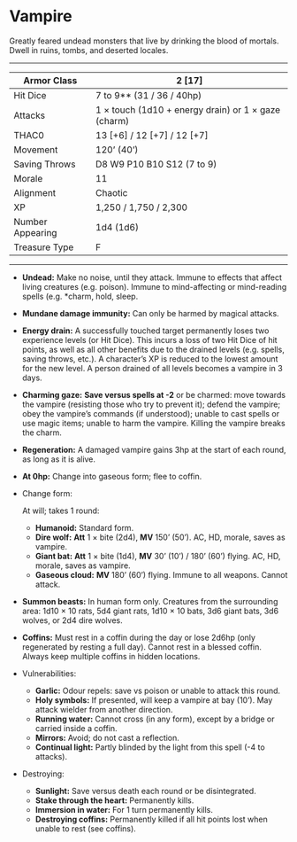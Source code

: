 # Vampire

Greatly feared undead monsters that live by drinking the blood of mortals. Dwell in ruins, tombs, and deserted locales.

------

| Armor Class     | 2 [17]                                              |
| ---------------- | --------------------------------------------------- |
| Hit Dice         | 7 to 9** (31 / 36 / 40hp)                           |
| Attacks          | 1 × touch (1d10 + energy drain) or 1 × gaze (charm) |
| THAC0            | 13 [+6] / 12 [+7] / 12 [+7]                         |
| Movement         | 120’ (40’)                                          |
| Saving Throws    | D8 W9 P10 B10 S12 (7 to 9)                          |
| Morale           | 11                                                  |
| Alignment        | Chaotic                                             |
| XP               | 1,250 / 1,750 / 2,300                               |
| Number Appearing | 1d4 (1d6)                                           |
| Treasure Type    | F                                                   |

------

- **Undead:** Make no noise, until they attack. Immune to effects that affect living creatures (e.g. poison). Immune to mind-affecting or mind-reading spells (e.g. *charm, hold, sleep.

- **Mundane damage immunity:** Can only be harmed by magical attacks.

- **Energy drain:** A successfully touched target permanently loses two experience levels (or Hit Dice). This incurs a loss of two Hit Dice of hit points, as well as all other benefits due to the drained levels (e.g. spells, saving throws, etc.). A character’s XP is reduced to the lowest amount for the new level. A person drained of all levels becomes a vampire in 3 days.

- **Charming gaze:** **Save versus spells at -2** or be charmed: move towards the vampire (resisting those who try to prevent it); defend the vampire; obey the vampire’s commands (if understood); unable to cast spells or use magic items; unable to harm the vampire. Killing the vampire breaks the charm.

- **Regeneration:** A damaged vampire gains 3hp at the start of each round, as long as it is alive.

- **At 0hp:** Change into gaseous form; flee to coffin.

- Change form:

   

  At will; takes 1 round:

  - **Humanoid:** Standard form.
  - **Dire wolf:** **Att** 1 × bite (2d4), **MV** 150’ (50’). AC, HD, morale, saves as vampire.
  - **Giant bat:** **Att** 1 × bite (1d4), **MV** 30’ (10’) / 180’ (60’) flying. AC, HD, morale, saves as vampire.
  - **Gaseous cloud:** **MV** 180’ (60’) flying. Immune to all weapons. Cannot attack.

- **Summon beasts:** In human form only. Creatures from the surrounding area: 1d10 × 10 rats, 5d4 giant rats, 1d10 × 10 bats, 3d6 giant bats, 3d6 wolves, or 2d4 dire wolves.

- **Coffins:** Must rest in a coffin during the day or lose 2d6hp (only regenerated by resting a full day). Cannot rest in a blessed coffin. Always keep multiple coffins in hidden locations.

- Vulnerabilities:

  - **Garlic:** Odour repels: save vs poison or unable to attack this round.
  - **Holy symbols:** If presented, will keep a vampire at bay (10’). May attack wielder from another direction.
  - **Running water:** Cannot cross (in any form), except by a bridge or carried inside a coffin.
  - **Mirrors:** Avoid; do not cast a reflection.
  - **Continual light:** Partly blinded by the light from this spell (-4 to attacks).

- Destroying:

  - **Sunlight:** Save versus death each round or be disintegrated.
  - **Stake through the heart:** Permanently kills.
  - **Immersion in water:** For 1 turn permanently kills.
  - **Destroying coffins:** Permanently killed if all hit points lost when unable to rest (see coffins).